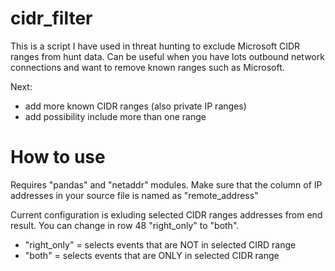 # cidr_filter

This is a script I have used in threat hunting to exclude Microsoft CIDR ranges from hunt data. Can be useful when you have lots outbound network connections and want to remove known ranges such as Microsoft. 

Next:
- add more known CIDR ranges (also private IP ranges)
- add possibility include more than one range

# How to use
Requires "pandas" and "netaddr" modules. Make sure that the column of IP addresses in your source file is named as "remote_address"

Current configuration is exluding selected CIDR ranges addresses from end result. You can change in row 48 "right_only" to "both". 

- "right_only" = selects events that are NOT in selected CIRD range
- "both" = selects events that are ONLY in selected CIDR range
